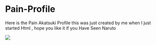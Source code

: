 # Pain-Profile
Here is the Pain Akatsuki Profile this was just created by me when I just started Html , hope you like it if you Have Seen Naruto 


<img src ="https://c4.wallpaperflare.com/wallpaper/970/884/848/naruto-shippuuden-wallpaper-preview.jpg">
